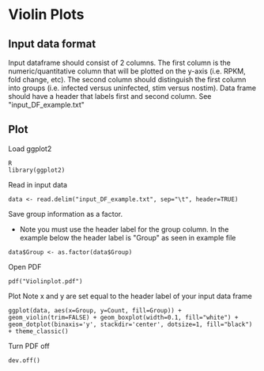 # Violin Plots
## Input data format
Input dataframe should consist of 2 columns. The first column is the numeric/quantitative column that will be plotted on the y-axis (i.e. RPKM, fold change, etc). The second column should distinguish the first column into groups (i.e. infected versus uninfected, stim versus nostim). Data frame should have a header that labels first and second column. See "input_DF_example.txt"

## Plot 
Load ggplot2
```
R
library(ggplot2)
```
Read in input data
```
data <- read.delim("input_DF_example.txt", sep="\t", header=TRUE)
```
Save group information as a factor. 
- Note you must use the header label for the group column. In the example below the header label is "Group" as seen in example file
```
data$Group <- as.factor(data$Group)
```

Open PDF
```
pdf("Violinplot.pdf")
```

Plot 
Note x and y are set equal to the header label of your input data frame
```
ggplot(data, aes(x=Group, y=Count, fill=Group)) + geom_violin(trim=FALSE) + geom_boxplot(width=0.1, fill="white") + geom_dotplot(binaxis='y', stackdir='center', dotsize=1, fill="black") + theme_classic()
```

Turn PDF off
```
dev.off()
```

